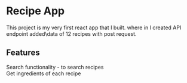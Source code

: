 # Recipe App 
This project is my very first react app that I built. where in I created API endpoint added\data of 12 recipes with post request. 
## Features
Search functionality - to search recipes\
Get ingredients of each recipe
